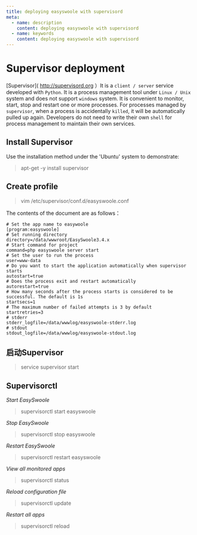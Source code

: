 ```yaml
---
title: deploying easyswoole with supervisord  
meta:
  - name: description
    content: deploying easyswoole with supervisord 
  - name: keywords
    content: deploying easyswoole with supervisord 
---
```



# Supervisor deployment

[Supervisor]( http://supervisord.org ）It is a `client / server` service developed with `Python`. It is a process management tool under `Linux / Unix` system and does not support `windows` system. It is convenient to monitor, start, stop and restart one or more processes. For processes managed by `supervisor`, when a process is accidentally `killed`, it will be automatically pulled up again. Developers do not need to write their own `shell` for process management to maintain their own services.

## Install Supervisor

Use the installation method under the 'Ubuntu' system to demonstrate:

> apt-get -y install supervisor

## Create profile

> vim /etc/supervisor/conf.d/easyswoole.conf

The contents of the document are as follows：
```
# Set the app name to easywoole
[program:easyswoole]
# Set running directory
directory=/data/wwwroot/EasySwoole3.4.x
# Start command for project
command=php easyswoole server start
# Set the user to run the process
user=www-data
# Do you want to start the application automatically when supervisor starts
autostart=true
# Does the process exit and restart automatically
autorestart=true
# How many seconds after the process starts is considered to be successful. The default is 1s
startsecs=1
# The maximum number of failed attempts is 3 by default
startretries=3
# stderr
stderr_logfile=/data/wwwlog/easyswoole-stderr.log
# stdout
stdout_logfile=/data/wwwlog/easyswoole-stdout.log
```

## 启动Supervisor

> service supervisor start

## Supervisorctl

*Start EasySwoole*
> supervisorctl start easyswoole

*Stop EasySwoole*
> supervisorctl stop easyswoole

*Restart EasySwoole*
> supervisorctl restart easyswoole

*View all monitored apps*
> supervisorctl status

*Reload configuration file*
> supervisorctl update

*Restart all apps*
> supervisorctl reload
